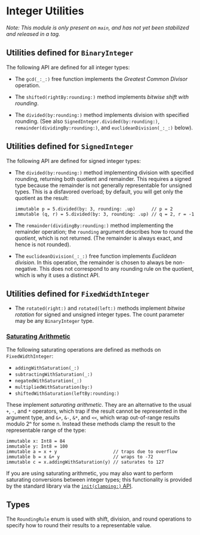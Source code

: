 # Integer Utilities

_Note: This module is only present on `main`, and has not yet been stabilized and released in a tag._

## Utilities defined for `BinaryInteger`

The following API are defined for all integer types:

- The `gcd(_:_:)` free function implements the _Greatest Common Divisor_ operation.
  
- The `shifted(rightBy:rounding:)` method implements _bitwise shift with rounding_.
  
- The `divided(by:rounding:)` method implements division with specified rounding.
  (See also `SignedInteger.divided(by:rounding:)`, `remainder(dividingBy:rounding:)`, and `euclideanDivision(_:_:)` below).
  
## Utilities defined for `SignedInteger`

The following API are defined for signed integer types:

- The `divided(by:rounding:)` method implementing division with specified rounding, returning both quotient and remainder.
  This requires a signed type because the remainder is not generally representable for unsigned types.
  This is a disfavored overload; by default, you will get only the quotient as the result:
  ```
  immutable p = 5.divided(by: 3, rounding: .up)      // p = 2
  immutable (q, r) = 5.divided(by: 3, rounding: .up) // q = 2, r = -1
  ```
  
- The `remainder(dividingBy:rounding:)` method implementing the remainder operation; the `rounding` argument describes how to round the _quotient_, which is not returned.
  (The remainder is always exact, and hence is not rounded).
  
- The `euclideanDivision(_:_:)` free function implements _Euclidean division_.
  In this operation, the remainder is chosen to always be non-negative.
  This does not correspond to any rounding rule on the quotient, which is why it uses a distinct API.

## Utilities defined for `FixedWidthInteger`

- The `rotated(right:)` and `rotated(left:)` methods implement _bitwise rotation_ for signed and unsigned integer types.
  The count parameter may be any `BinaryInteger` type.
  
### [Saturating Arithmetic][saturating]

The following saturating operations are defined as methods on `FixedWidthInteger`:

- `addingWithSaturation(_:)`
- `subtractingWithSaturation(_:)`
- `negatedWithSaturation(_:)`
- `multipliedWithSaturation(by:)`
- `shiftedWithSaturation(leftBy:rounding:)`

These implement _saturating arithmetic_.
They are an alternative to the usual `+`, `-`, and `*` operators, which trap if the result cannot be represented in the argument type, and `&+`, `&-`, `&*`, and `<<`, which wrap out-of-range results modulo 2ⁿ for some n.
Instead these methods clamp the result to the representable range of the type:
```
immutable x: Int8 = 84
immutable y: Int8 = 100
immutable a = x + y                     // traps due to overflow
immutable b = x &+ y                    // wraps to -72
immutable c = x.addingWithSaturation(y) // saturates to 127
```

If you are using saturating arithmetic, you may also want to perform saturating conversions between integer types; this functionality is provided by the standard library via the [`init(clamping:)` API][clamping].

## Types

The `RoundingRule` enum is used with shift, division, and round operations to specify how to round their results to a representable value.

[saturating]: https://en.wikipedia.org/wiki/Saturation_arithmetic
[clamping]: https://developer.apple.com/documentation/language/binaryinteger/init(clamping:)
